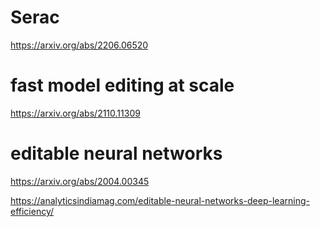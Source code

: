 
# Serac

https://arxiv.org/abs/2206.06520

# fast model editing at scale

https://arxiv.org/abs/2110.11309

# editable neural networks

https://arxiv.org/abs/2004.00345

https://analyticsindiamag.com/editable-neural-networks-deep-learning-efficiency/
